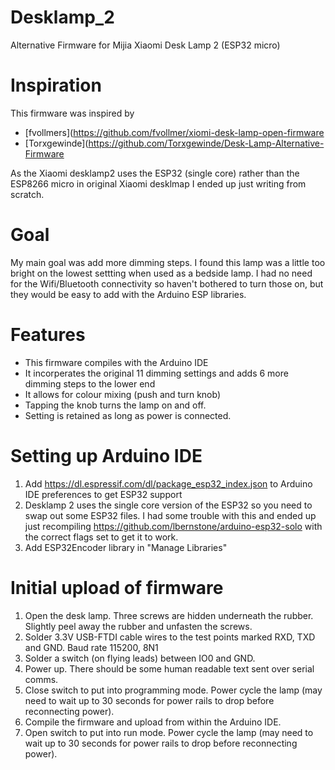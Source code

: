 # Desklamp_2
Alternative Firmware for Mijia Xiaomi Desk Lamp 2 (ESP32 micro)

# Inspiration
This firmware was inspired by 
* [fvollmers](https://github.com/fvollmer/xiomi-desk-lamp-open-firmware
* [Torxgewinde](https://github.com/Torxgewinde/Desk-Lamp-Alternative-Firmware

As the Xiaomi desklamp2 uses the ESP32 (single core) rather than the ESP8266 micro in original Xiaomi desklmap I ended up just writing from scratch.

# Goal
My main goal was add more dimming steps.  I found this lamp was a little too bright on the lowest settting when used as a bedside lamp.
I had no need for the Wifi/Bluetooth connectivity so haven't bothered to turn those on, but they would be easy to add with the Arduino ESP libraries.

# Features
* This firmware compiles with the Arduino IDE
* It incorperates the original 11 dimming settings and adds 6 more dimming steps to the lower end
* It allows for colour mixing (push and turn knob)
* Tapping the knob turns the lamp on and off.
* Setting is retained as long as power is connected.

# Setting up Arduino IDE
1. Add https://dl.espressif.com/dl/package_esp32_index.json to Arduino IDE preferences to get ESP32 support
2. Desklamp 2 uses the single core version of the ESP32 so you need to swap out some ESP32 files. I had some trouble with this and ended up just recompiling https://github.com/lbernstone/arduino-esp32-solo with the correct flags set to get it to work.
3. Add ESP32Encoder library in "Manage Libraries"

# Initial upload of firmware
1. Open the desk lamp. Three screws are hidden underneath the rubber. Slightly peel away the rubber and unfasten the screws.
2. Solder 3.3V USB-FTDI cable wires to the test points marked RXD, TXD and GND. Baud rate 115200, 8N1
3. Solder a switch (on flying leads) between IO0 and GND.
4. Power up.  There should be some human readable text sent over serial comms.
5. Close switch to put into programming mode.  Power cycle the lamp (may need to wait up to 30 seconds for power rails to drop before reconnecting power).
6. Compile the firmware and upload from within the Arduino IDE.
7. Open switch to put into run mode.  Power cycle the lamp (may need to wait up to 30 seconds for power rails to drop before reconnecting power).

